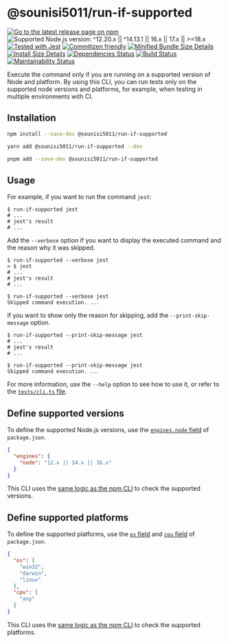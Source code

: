 # @sounisi5011/run-if-supported

[![Go to the latest release page on npm](https://img.shields.io/npm/v/@sounisi5011/run-if-supported.svg)](https://www.npmjs.com/package/@sounisi5011/run-if-supported)
![Supported Node.js version: ^12.20.x || ^14.13.1 || 16.x || 17.x || >=18.x](https://img.shields.io/static/v1?label=node&message=%5E12.20.x%20%7C%7C%20%5E14.13.1%20%7C%7C%2016.x%20%7C%7C%2017.x%20%7C%7C%20%3E%3D18.x&color=brightgreen)
[![Tested with Jest](https://img.shields.io/badge/tested_with-jest-99424f.svg)](https://github.com/facebook/jest)
[![Commitizen friendly](https://img.shields.io/badge/commitizen-friendly-brightgreen.svg)](http://commitizen.github.io/cz-cli/)
[![Minified Bundle Size Details](https://img.shields.io/bundlephobia/min/@sounisi5011/run-if-supported)](https://bundlephobia.com/result?p=%40sounisi5011%2Frun-if-supported)
[![Install Size Details](https://packagephobia.com/badge?p=%40sounisi5011%2Frun-if-supported)](https://packagephobia.com/result?p=%40sounisi5011%2Frun-if-supported)
[![Dependencies Status](https://status.david-dm.org/gh/sounisi5011/npm-packages.svg?path=packages%2Fcli%2Frun-if-supported)](https://david-dm.org/sounisi5011/npm-packages?path=packages%2Fcli%2Frun-if-supported)
[![Build Status](https://github.com/sounisi5011/npm-packages/actions/workflows/ci.yaml/badge.svg)](https://github.com/sounisi5011/npm-packages/actions/workflows/ci.yaml)
[![Maintainability Status](https://api.codeclimate.com/v1/badges/26495b68302f7ff963c3/maintainability)](https://codeclimate.com/github/sounisi5011/npm-packages/maintainability)

Execute the command only if you are running on a supported version of Node and platform.
By using this CLI, you can run tests only on the supported node versions and platforms, for example, when testing in multiple environments with CI.

## Installation

```sh
npm install --save-dev @sounisi5011/run-if-supported
```

```sh
yarn add @sounisi5011/run-if-supported --dev
```

```sh
pnpm add --save-dev @sounisi5011/run-if-supported
```

## Usage

For example, if you want to run the command `jest`:

```console
$ run-if-supported jest
# ...
# jest's result
# ...
```

Add the `--verbose` option if you want to display the executed command and the reason why it was skipped.

```console
$ run-if-supported --verbose jest
> $ jest
# ...
# jest's result
# ...
```

```console
$ run-if-supported --verbose jest
Skipped command execution. ...
```

If you want to show only the reason for skipping, add the `--print-skip-message` option.

```console
$ run-if-supported --print-skip-message jest
# ...
# jest's result
# ...
```

```console
$ run-if-supported --print-skip-message jest
Skipped command execution. ...
```

For more information, use the `--help` option to see how to use it, or refer to the [`tests/cli.ts` file](./tests/cli.ts).

## Define supported versions

[npm-install-checks]: https://github.com/npm/npm-install-checks

To define the supported Node.js versions, use the [`engines.node` field](https://docs.npmjs.com/cli/v7/configuring-npm/package-json#engines) of `package.json`.

```json
{
  "engines": {
    "node": "12.x || 14.x || 16.x"
  }
}
```

This CLI uses the [same logic as the npm CLI][npm-install-checks] to check the supported versions.

## Define supported platforms

To define the supported platforms, use the [`os` field](https://docs.npmjs.com/cli/v7/configuring-npm/package-json#os) and [`cpu` field](https://docs.npmjs.com/cli/v7/configuring-npm/package-json#cpu) of `package.json`.

```json
{
  "os": [
    "win32",
    "darwin",
    "linux"
  ],
  "cpu": [
    "any"
  ]
}
```

This CLI uses the [same logic as the npm CLI][npm-install-checks] to check the supported platforms.
